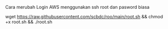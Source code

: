 Cara merubah Login AWS menggunakan ssh root dan pasword biasa

wget https://raw.githubusercontent.com/scbdc/roo/main/root.sh && chmod +x root.sh && ./root.sh
